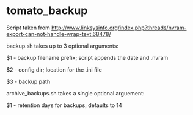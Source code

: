 # tomato_backup
Script taken from http://www.linksysinfo.org/index.php?threads/nvram-export-can-not-handle-wrap-text.68478/

backup.sh takes up to 3 optional arguments:

$1 - backup filename prefix; script appends the date and .nvram

$2 - config dir; location for the .ini file

$3 - backup path


archive_backups.sh takes a single optional arguement:

$1 - retention days for backups; defaults to 14
